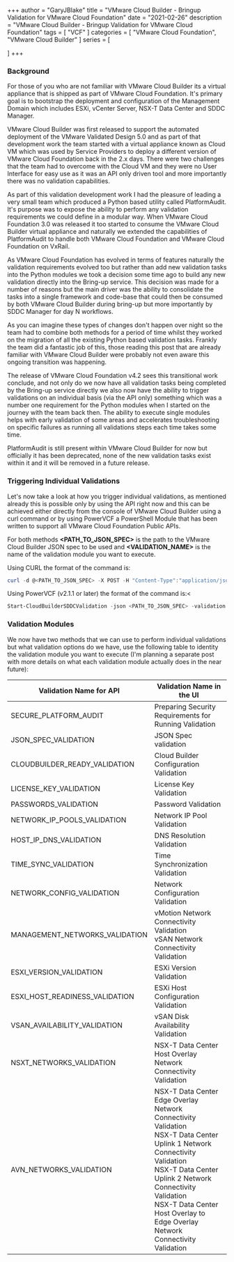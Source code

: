 +++
author = "GaryJBlake"
title = "VMware Cloud Builder - Bringup Validation for VMware Cloud Foundation"
date = "2021-02-26"
description = "VMware Cloud Builder - Bringup Validation for VMware Cloud Foundation"
tags = [
    "VCF"
]
categories = [
    "VMware Cloud Foundation",
    "VMware Cloud Builder"
]
series = [

]
+++

### Background 

For those of you who are not familiar with VMware Cloud Builder its a virtual appliance that is shipped as part of VMware Cloud Foundation. It's primary goal is to bootstrap the deployment and configuration of the Management Domain which includes ESXi, vCenter Server, NSX-T Data Center and SDDC Manager.

VMware Cloud Builder was first released to support the automated deployment of the VMware Validated Design 5.0 and as part of that development work the team started with a virtual appliance known as Cloud VM which was used by Service Providers to deploy a different version of VMware Cloud Foundation back in the 2.x days. There were two challenges that the team had to overcome with the Cloud VM and they were no User Interface for easy use as it was an API only driven tool and more importantly there was no validation capabilities.

As part of this validation development work I had the pleasure of leading a very small team which produced a Python based utility called PlatformAudit. It's purpose was to expose the ability to perform any validation requirements we could define in a modular way. When VMware Cloud Foundation 3.0 was released it too started to consume the VMware Cloud Builder virtual appliance and naturally we extended the capabilities of PlatformAudit to handle both VMware Cloud Foundation and VMware Cloud Foundation on VxRail.

As VMware Cloud Foundation has evolved in terms of features naturally the validation requirements evolved too but rather than add new validation tasks into the Python modules we took a decision some time ago to build any new validation directly into the Bring-up service. This decision was made for a number of reasons but the main driver was the ability to consolidate the tasks into a single framework and code-base that could then be consumed by both VMware Cloud Builder during bring-up but more importantly by SDDC Manager for day N workflows.

As you can imagine these types of changes don't happen over night so the team had to combine both methods for a period of time whilst they worked on the migration of all the existing Python based validation tasks. Frankly the team did a fantastic job of this, those reading this post that are already familiar with VMware Cloud Builder were probably not even aware this ongoing transition was happening.

The release of VMware Cloud Foundation v4.2 sees this transitional work conclude, and not only do we now have all validation tasks being completed by the Bring-up service directly we also now have the ability to trigger validations on an individual basis (via the API only) something which was a number one requirement for the Python modules when I started on the journey with the team back then. The ability to execute single modules helps with early validation of some areas and accelerates troubleshooting on specific failures as running all validations steps each time takes some time.

PlatformAudit is still present within VMware Cloud Builder for now but officially it has been deprecated, none of the new validation tasks exist within it and it will be removed in a future release.

### Triggering Individual Validations

Let's now take a look at how you trigger individual validations, as mentioned already this is possible only by using the API right now and this can be achieved either directly from the console of VMware Cloud Builder using a curl command or by using PowerVCF a PowerShell Module that has been written to support all VMware Cloud Foundation Public APIs.

For both methods **<PATH_TO_JSON_SPEC>** is the path to the VMware Cloud Builder JSON spec to be used and **<VALIDATION_NAME>** is the name of the validation module you want to execute.

Using CURL the format of the command is:
``` powershell
curl -d @<PATH_TO_JSON_SPEC> -X POST -H "Content-Type":"application/json" http://localhost:9080/bringup-app/v1/sddcs/validations?<VALIDATION_NAME>
```

Using PowerVCF (v2.1.1 or later) the format of the command is:<
``` powershell
Start-CloudBuilderSDDCValidation -json <PATH_TO_JSON_SPEC> -validation <VALIDATION_NAME>
```

### Validation Modules

We now have two methods that we can use to perform individual validations but what validation options do we have, use the following table to identity the validation module you want to execute (I'm planning a separate post with more details on what each validation module actually does in the near future):

| Validation Name for API                      | Validation Name in the UI                                      |
|--------------------------------------------- | -------------------------------------------------------------- |
| SECURE_PLATFORM_AUDIT                        | Preparing Security Requirements for Running Validation         |
| JSON_SPEC_VALIDATION                         | JSON Spec validation                                           |
| CLOUDBUILDER_READY_VALIDATION                | Cloud Builder Configuration Validation                         |
| LICENSE_KEY_VALIDATION                       | License Key Validation                                         | 
| PASSWORDS_VALIDATION                         | Password Validation                                            |
| NETWORK_IP_POOLS_VALIDATION                  | Network IP Pool Validation                                     |
| HOST_IP_DNS_VALIDATION                       | DNS Resolution Validation                                      |
| TIME_SYNC_VALIDATION                         | Time Synchronization Validation                                |
| NETWORK_CONFIG_VALIDATION                    | Network Configuration Validation                               |
| MANAGEMENT_NETWORKS_VALIDATION               | vMotion Network Connectivity Validation<br>vSAN Network Connectivity Validation |
| ESXI_VERSION_VALIDATION                      | ESXi Version Validation                                        |
| ESXI_HOST_READINESS_VALIDATION               | ESXi Host Configuration Validation                             |
| VSAN_AVAILABILITY_VALIDATION                 | vSAN Disk Availability Validation                              |
| NSXT_NETWORKS_VALIDATION                     | NSX-T Data Center Host Overlay Network Connectivity Validation |
| AVN_NETWORKS_VALIDATION                      | NSX-T Data Center Edge Overlay Network Connectivity Validation<br>NSX-T Data Center Uplink 1 Network Connectivity Validation<br>NSX-T Data Center Uplink 2 Network Connectivity Validation<br>NSX-T Data Center Host Overlay to Edge Overlay Network Connectivity Validation |
